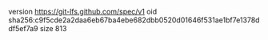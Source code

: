 version https://git-lfs.github.com/spec/v1
oid sha256:c9f5cde2a2daa6eb67ba4ebe682dbb0520d01646f531ae1bf7e1378ddf5ef7a9
size 813
